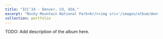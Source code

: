 ```yaml
---
title: "ICC'24 - Denver, CO, USA."
excerpt: "Rocky Mountain National Park<br/><img src='/images/album/denver/denver_cover.jpeg' width=500px margin-top=20px>"
collection: portfolio
---
```


TODO: Add description of the album here.
